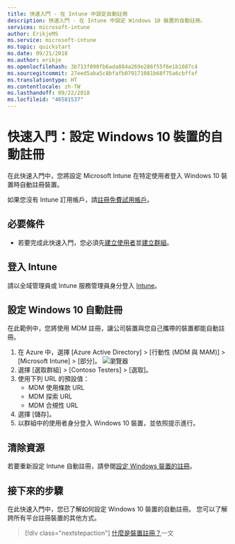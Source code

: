 ```yaml
---
title: 快速入門 - 在 Intune 中設定自動註冊
description: 快速入門 - 在 Intune 中設定 Windows 10 裝置的自動註冊。
services: microsoft-intune
author: ErikjeMS
ms.service: microsoft-intune
ms.topic: quickstart
ms.date: 09/21/2018
ms.author: erikje
ms.openlocfilehash: 3b713f090fb6ada884a269e286f55f6e1b1087c4
ms.sourcegitcommit: 27eed5aba5c8bfafb079171081b68f75a6cbffaf
ms.translationtype: HT
ms.contentlocale: zh-TW
ms.lasthandoff: 09/22/2018
ms.locfileid: "46581537"
---
```

# <a name="quickstart-set-up-automatic-enrollment-for-windows-10-devices"></a>快速入門：設定 Windows 10 裝置的自動註冊

在此快速入門中，您將設定 Microsoft Intune 在特定使用者登入 Windows 10 裝置時自動註冊裝置。

如果您沒有 Intune 訂用帳戶，請[註冊免費試用帳戶](free-trial-sign-up.md)。

## <a name="prerequisites"></a>必要條件

- 若要完成此快速入門，您必須先[建立使用者](quickstart-create-user.md)並[建立群組](quickstart-create-group.md)。

## <a name="sign-in-to-intune"></a>登入 Intune

請以全域管理員或 Intune 服務管理員身分登入 [Intune](https://aka.ms/intuneportal)。

## <a name="set-up-windows-10-automatic-enrollment"></a>設定 Windows 10 自動註冊

在此範例中，您將使用 MDM 註冊，讓公司裝置與您自己攜帶的裝置都能自動註冊。

1. 在 Azure 中，選擇 [Azure Active Directory] > [行動性 (MDM 與 MAM)] > [Microsoft Intune] > [部分]。
![瀏覽器](media/quickstart-setup-auto-enrollment/setup-automatic-enrollment-win10.png)
2. 選擇 [選取群組] > [Contoso Testers] > [選取]。
3. 使用下列 URL 的預設值：
    - MDM 使用條款 URL
    - MDM 探索 URL
    - MDM 合規性 URL
4. 選擇 [儲存]。
5. 以群組中的使用者身分登入 Windows 10 裝置，並依照提示進行。

## <a name="clean-up-resources"></a>清除資源

若要重新設定 Intune 自動註冊，請參閱[設定 Windows 裝置的註冊](windows-enroll.md)。

## <a name="next-steps"></a>接下來的步驟

在此快速入門中，您已了解如何設定 Windows 10 裝置的自動註冊。 您可以了解跨所有平台註冊裝置的其他方式。

> [!div class="nextstepaction"]
> [什麼是裝置註冊？](device-enrollment.md)一文